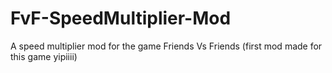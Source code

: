 # FvF-SpeedMultiplier-Mod
A speed multiplier mod for the game Friends Vs Friends (first mod made for this game yipiiii)

